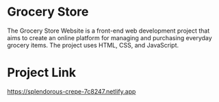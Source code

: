 # Grocery Store
 The Grocery Store Website is a front-end web development project that aims to create an online platform for
 managing and purchasing everyday grocery items. The project uses HTML, CSS, and JavaScript.
# Project Link
https://splendorous-crepe-7c8247.netlify.app


